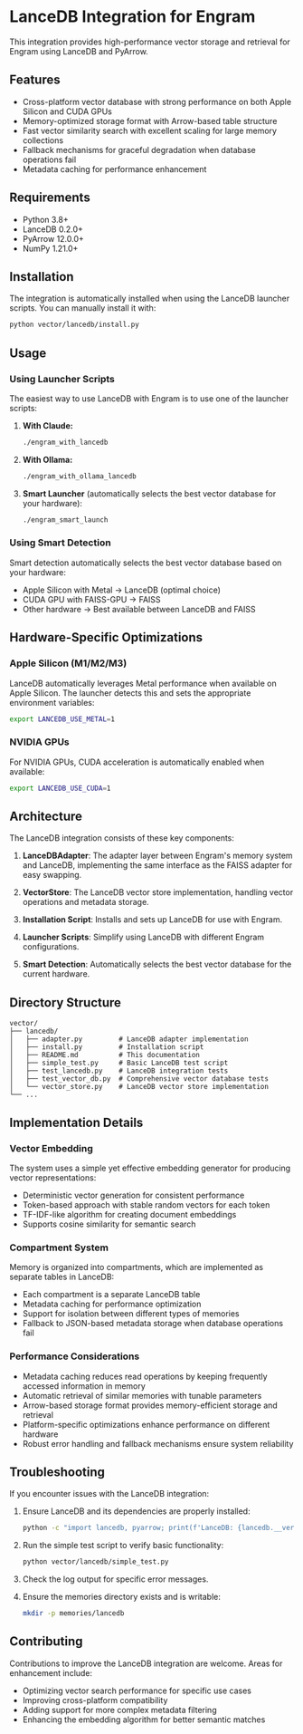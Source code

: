 # LanceDB Integration for Engram

This integration provides high-performance vector storage and retrieval for Engram using LanceDB and PyArrow.

## Features

- Cross-platform vector database with strong performance on both Apple Silicon and CUDA GPUs
- Memory-optimized storage format with Arrow-based table structure
- Fast vector similarity search with excellent scaling for large memory collections
- Fallback mechanisms for graceful degradation when database operations fail
- Metadata caching for performance enhancement

## Requirements

- Python 3.8+
- LanceDB 0.2.0+
- PyArrow 12.0.0+
- NumPy 1.21.0+

## Installation

The integration is automatically installed when using the LanceDB launcher scripts. You can manually install it with:

```bash
python vector/lancedb/install.py
```

## Usage

### Using Launcher Scripts

The easiest way to use LanceDB with Engram is to use one of the launcher scripts:

1. **With Claude:**
   ```bash
   ./engram_with_lancedb
   ```

2. **With Ollama:**
   ```bash
   ./engram_with_ollama_lancedb
   ```

3. **Smart Launcher** (automatically selects the best vector database for your hardware):
   ```bash
   ./engram_smart_launch
   ```

### Using Smart Detection

Smart detection automatically selects the best vector database based on your hardware:

- Apple Silicon with Metal → LanceDB (optimal choice)
- CUDA GPU with FAISS-GPU → FAISS
- Other hardware → Best available between LanceDB and FAISS

## Hardware-Specific Optimizations

### Apple Silicon (M1/M2/M3)

LanceDB automatically leverages Metal performance when available on Apple Silicon. The launcher detects this and sets the appropriate environment variables:

```bash
export LANCEDB_USE_METAL=1
```

### NVIDIA GPUs

For NVIDIA GPUs, CUDA acceleration is automatically enabled when available:

```bash
export LANCEDB_USE_CUDA=1
```

## Architecture

The LanceDB integration consists of these key components:

1. **LanceDBAdapter**: The adapter layer between Engram's memory system and LanceDB, implementing the same interface as the FAISS adapter for easy swapping.

2. **VectorStore**: The LanceDB vector store implementation, handling vector operations and metadata storage.

3. **Installation Script**: Installs and sets up LanceDB for use with Engram.

4. **Launcher Scripts**: Simplify using LanceDB with different Engram configurations.

5. **Smart Detection**: Automatically selects the best vector database for the current hardware.

## Directory Structure

```
vector/
├── lancedb/
│   ├── adapter.py         # LanceDB adapter implementation
│   ├── install.py         # Installation script
│   ├── README.md          # This documentation
│   ├── simple_test.py     # Basic LanceDB test script
│   ├── test_lancedb.py    # LanceDB integration tests
│   ├── test_vector_db.py  # Comprehensive vector database tests
│   └── vector_store.py    # LanceDB vector store implementation
└── ...
```

## Implementation Details

### Vector Embedding

The system uses a simple yet effective embedding generator for producing vector representations:

- Deterministic vector generation for consistent performance
- Token-based approach with stable random vectors for each token
- TF-IDF-like algorithm for creating document embeddings
- Supports cosine similarity for semantic search

### Compartment System

Memory is organized into compartments, which are implemented as separate tables in LanceDB:

- Each compartment is a separate LanceDB table
- Metadata caching for performance optimization
- Support for isolation between different types of memories
- Fallback to JSON-based metadata storage when database operations fail

### Performance Considerations

- Metadata caching reduces read operations by keeping frequently accessed information in memory
- Automatic retrieval of similar memories with tunable parameters
- Arrow-based storage format provides memory-efficient storage and retrieval
- Platform-specific optimizations enhance performance on different hardware
- Robust error handling and fallback mechanisms ensure system reliability

## Troubleshooting

If you encounter issues with the LanceDB integration:

1. Ensure LanceDB and its dependencies are properly installed:
   ```bash
   python -c "import lancedb, pyarrow; print(f'LanceDB: {lancedb.__version__}, PyArrow: {pyarrow.__version__}')"
   ```

2. Run the simple test script to verify basic functionality:
   ```bash
   python vector/lancedb/simple_test.py
   ```

3. Check the log output for specific error messages.

4. Ensure the memories directory exists and is writable:
   ```bash
   mkdir -p memories/lancedb
   ```

## Contributing

Contributions to improve the LanceDB integration are welcome. Areas for enhancement include:

- Optimizing vector search performance for specific use cases
- Improving cross-platform compatibility
- Adding support for more complex metadata filtering
- Enhancing the embedding algorithm for better semantic matches